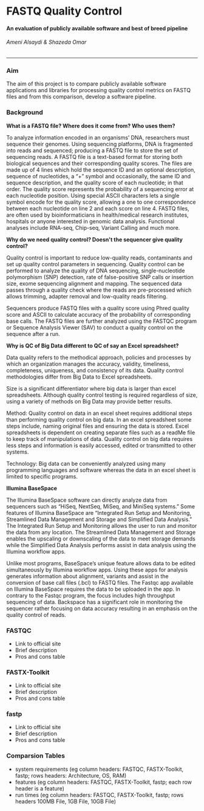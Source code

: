 # FASTQ Quality Control
#### An evaluation of publicly available software and best of breed pipeline
###### Ameni Alsaydi & Shazeda Omar
----
### Aim
The aim of this project is to compare publicly available software applications and libraries for processing quality control metrics on FASTQ files and from this comparison, develop a software pipeline.
### Background
**What is a FASTQ file? Where does it come from? Who uses them?**
  
  To analyze information encoded in an organisms’ DNA, researchers must sequence their genomes. Using sequencing platforms, DNA is fragmented into reads and sequenced; producing a FASTQ file to store the set of sequencing reads.  A FASTQ file is a text-based format for storing both biological sequences and their corresponding quality scores. The files are made up of 4 lines which hold the sequence ID and an optional description, sequence of nucleotides, a “+” symbol and occasionally, the same ID and sequence description, and the quality score of each nucleotide; in that order. The quality score represents the probability of a sequencing error at each nucleotide position. Using special ASCII characters lets a single symbol encode for the quality score, allowing a one to one correspondence between each nucleotide on line 2 and each score on line 4. FASTQ files, are often used by bioinformaticians in health/medical research institutes, hospitals or anyone interested in genomic data analysis. Functional analyses include RNA-seq, Chip-seq, Variant Calling and much more. 

**Why do we need quality control? Doesn't the sequencer give quality control?**

  Quality control is important to reduce low-quality reads, contaminants and set up quality control parameters in sequencing. Quality control can be performed to analyze the quality of DNA sequencing, single-nucleotide polymorphism (SNP) detection, rate of false-positive SNP calls or insertion size, exome sequencing alignment and mapping. The sequenced data passes through a quality check where the reads are pre-processed which allows trimming, adapter removal and low-quality reads filtering. 

  Sequencers produce FASTQ files with a quality score using Phred quality score and ASCII to calculate accuracy of the probability of corresponding base calls. The FASTQ files are further analyzed using the FASTQC program or Sequence Analysis Viewer (SAV) to conduct a quality control on the sequence after a run.  

**Why is QC of Big Data different to QC of say an Excel spreadsheet?**

Data quality refers to the methodical approach, policies and processes by which an organization manages the accuracy, validity, timeliness, completeness, uniqueness, and consistency of its data. Quality control methodologies differ from Big Data to Excel spreadsheets.

Size is a significant differentiator where big data is larger than excel spreadsheets. Although quality control testing is required regardless of size, using a variety of methods on Big Data may provide better results. 

Method: Quality control on data in an excel sheet requires additional steps than performing quality control on big data. In an excel spreadsheet some steps include, naming original files and ensuring the data is stored. Excel spreadsheets is dependent on creating separate files such as a readMe file to keep track of manipulations of data. Quality control on big data requires less steps and information is easily accessed, edited or transmitted to other systems. 

Technology: Big data can be conveniently analyzed using many programming languages and software whereas the data in an excel sheet is limited to specific programs.

**Illumina BaseSpace**

The Illumina BaseSpace software can directly analyze data from sequencers such as “HiSeq, NextSeq, MiSeq, and MiniSeq systems.” Some features of Illumina BaseSpace are “Integrated Run Setup and Monitoring, Streamlined Data Management and Storage and Simplified Data Analysis.” The Integrated Run Setup and Monitoring allows the user to run and monitor the data from any location. The Streamlined Data Management and Storage enables the upscaling or downscaling of the data to meet storage demands while the Simplified Data Analysis performs assist in data analysis using the Illumina workflow apps. 

Unlike most programs, BaseSpace’s unique feature allows data to be edited simultaneously by Illumina workflow apps. Using these apps for analysis generates information about alignment, variants and assist in the conversion of base call files (.bcl) to FASTQ files. The Fastqc app available on Illumina BaseSpace requires the data to be uploaded in the app. In contrary to the Fastqc program, the focus includes high throughput sequencing of data. Backspace has a significant role in monitoring the sequencer rather focusing on data accuracy resulting in an emphasis on the quality control of reads. 


### FASTQC
* Link to official site
* Brief description
* Pros and cons table

### FASTX-Toolkit
* Link to official site
* Brief description
* Pros and cons table

### fastp
* Link to official site
* Brief description
* Pros and cons table

### Comparsion Tables
* system requirements (eg column headers: FASTQC, FASTX-Toolkit, fastp; rows headers: Architecture, OS, RAM)
* features (eg column headers: FASTQC, FASTX-Toolkit, fastp; each row header is a feature)
* run times (eg column headers: FASTQC, FASTX-Toolkit, fastp; rows headers 100MB File, 1GB File, 10GB File)

